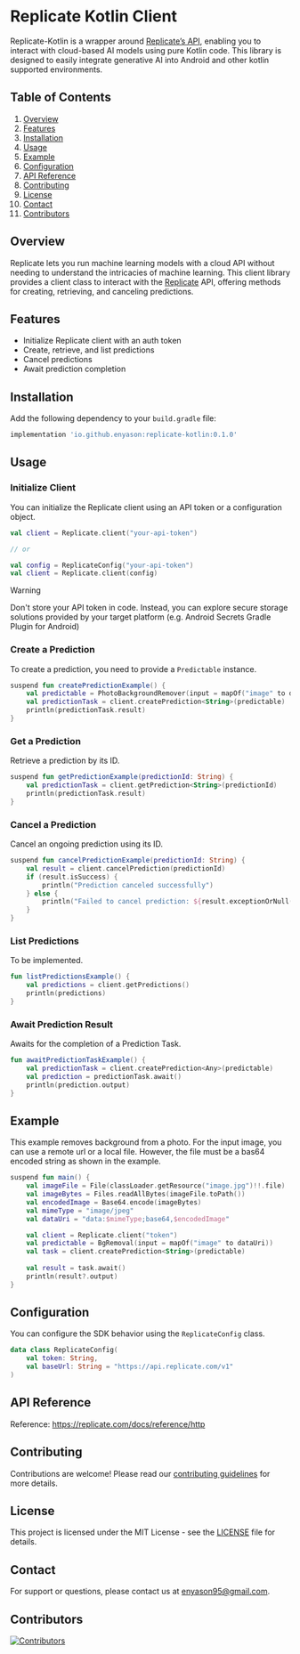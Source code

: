 # Replicate Kotlin Client

Replicate-Kotlin is a wrapper around [Replicate’s API](https://replicate.com/), enabling you to interact with cloud-based AI models using pure Kotlin code. This library is designed to easily integrate generative AI into Android and other kotlin supported environments.

## Table of Contents

1. [Overview](#overview)
2. [Features](#features)
3. [Installation](#installation)
4. [Usage](#usage)
5. [Example](#example)
6. [Configuration](#configuration)
7. [API Reference](#api-reference)
8. [Contributing](#contributing)
9. [License](#license)
10. [Contact](#contact)
11. [Contributors](#contributors)

## Overview

Replicate lets you run machine learning models with a cloud API without needing to understand the intricacies of machine learning. This client library provides a client class to interact with the [Replicate](https://replicate.com) API, offering methods for creating, retrieving, and canceling predictions.

## Features

- Initialize Replicate client with an auth token
- Create, retrieve, and list predictions
- Cancel predictions
- Await prediction completion

## Installation

Add the following dependency to your `build.gradle` file:

```groovy
implementation 'io.github.enyason:replicate-kotlin:0.1.0'
```

## Usage

### Initialize Client

You can initialize the Replicate client using an API token or a configuration object.

```kotlin
val client = Replicate.client("your-api-token")

// or

val config = ReplicateConfig("your-api-token")
val client = Replicate.client(config)
```

> [!WARNING]
> Don't store your API token in code.
> Instead, you can explore secure storage solutions provided by your target platform (e.g. Android Secrets Gradle Plugin for Android)

### Create a Prediction

To create a prediction, you need to provide a `Predictable` instance.

```kotlin
suspend fun createPredictionExample() {
    val predictable = PhotoBackgroundRemover(input = mapOf("image" to dataUri))
    val predictionTask = client.createPrediction<String>(predictable)
    println(predictionTask.result)
}
```

### Get a Prediction

Retrieve a prediction by its ID.

```kotlin
suspend fun getPredictionExample(predictionId: String) {
    val predictionTask = client.getPrediction<String>(predictionId)
    println(predictionTask.result)
}
```

### Cancel a Prediction

Cancel an ongoing prediction using its ID.

```kotlin
suspend fun cancelPredictionExample(predictionId: String) {
    val result = client.cancelPrediction(predictionId)
    if (result.isSuccess) {
        println("Prediction canceled successfully")
    } else {
        println("Failed to cancel prediction: ${result.exceptionOrNull()}")
    }
}
```

### List Predictions

To be implemented.

```kotlin
fun listPredictionsExample() {
    val predictions = client.getPredictions()
    println(predictions)
}
```


### Await Prediction Result

Awaits for the completion of a Prediction Task.

```kotlin
fun awaitPredictionTaskExample() {
    val predictionTask = client.createPrediction<Any>(predictable)
    val prediction = predictionTask.await()
    println(prediction.output)
}
```

## Example
This example removes background from a photo. For the input image, you can use a remote url or a local file. However, 
the file must be a bas64 encoded string as shown in the example.
```kotlin
suspend fun main() {
    val imageFile = File(classLoader.getResource("image.jpg")!!.file)
    val imageBytes = Files.readAllBytes(imageFile.toPath())
    val encodedImage = Base64.encode(imageBytes)
    val mimeType = "image/jpeg"
    val dataUri = "data:$mimeType;base64,$encodedImage"

    val client = Replicate.client("token")
    val predictable = BgRemoval(input = mapOf("image" to dataUri))
    val task = client.createPrediction<String>(predictable)
    
    val result = task.await()
    println(result?.output)
}
```


## Configuration

You can configure the SDK behavior using the `ReplicateConfig` class.

```kotlin
data class ReplicateConfig(
    val token: String,
    val baseUrl: String = "https://api.replicate.com/v1"
)
```

## API Reference
Reference: https://replicate.com/docs/reference/http


## Contributing

Contributions are welcome! Please read our [contributing guidelines](CONTRIBUTING.md) for more details.

## License

This project is licensed under the MIT License - see the [LICENSE](LICENSE) file for details.

## Contact

For support or questions, please contact us at [enyason95@gmail.com](mailto:enyason95@gmail.com).

## Contributors

<a href="https://github.com/enyason/replicate-kotlin/graphs/contributors">
  <img src="https://contrib.rocks/image?repo=enyason/replicate-kotlin&max=500&columns=20" alt="Contributors"/>
</a>
